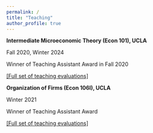 ```yaml
---
permalink: /
title: "Teaching"
author_profile: true
---
```

**Intermediate Microeconomic Theory (Econ 101), UCLA**

Fall 2020, Winter 2024  

Winner of Teaching Assistant Award in Fall 2020

[[Full set of teaching evaluations]](/assets/pdf/RAJA_C_full_101_evaluations.pdf)

**Organization of Firms (Econ 106I), UCLA**

Winter 2021  

Winner of Teaching Assistant Award

 [[Full set of teaching evaluations]](/assets/pdf/RAJA_C_full_106I_evaluations.pdf)